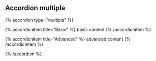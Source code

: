 ## Accordion multiple

{% accordion type="multiple" %}

{% accordionitem title="Basic" %}
basic content
{% /accordionitem %}

{% accordionitem title="Advanced" %}
advanced content
{% /accordionitem %}

{% /accordion %}
